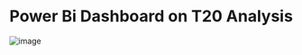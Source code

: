 # Power Bi Dashboard on T20 Analysis
![image](https://github.com/user-attachments/assets/c1165cb1-6f5a-4cd5-b67b-d0b188870d36)
